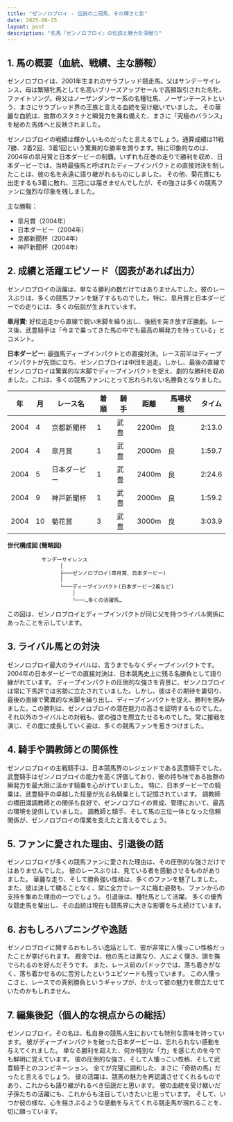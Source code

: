 ```yaml
---
title: "ゼンノロブロイ - 伝説の二冠馬、その輝きと影"
date: 2025-06-25
layout: post
description: "名馬『ゼンノロブロイ』の伝説と魅力を深堀り"
---
```


## 1. 馬の概要（血統、戦績、主な勝鞍）

ゼンノロブロイは、2001年生まれのサラブレッド競走馬。父はサンデーサイレンス、母は繁殖牝馬として名高いブリーズアップセールで高額取引された名牝、ファイトソング。母父はノーザンダンサー系の名種牡馬、ノーザンテーストという、まさにサラブレッド界の王族と言える血統を受け継いでいました。  その華麗な血統は、抜群のスタミナと瞬発力を兼ね備えた、まさに「究極のバランス」を秘めた馬体へと反映されました。

ゼンノロブロイの戦績は輝かしいものだったと言えるでしょう。通算成績は11戦7勝、2着2回、3着1回という驚異的な勝率を誇ります。特に印象的なのは、2004年の皐月賞と日本ダービーの制覇。いずれも圧巻の走りで勝利を収め、日本ダービーでは、当時最強馬と呼ばれたディープインパクトとの直接対決を制したことは、彼の名を永遠に語り継がれるものにしました。 その他、菊花賞にも出走するも3着に敗れ、三冠には届きませんでしたが、その強さは多くの競馬ファンに強烈な印象を残しました。

主な勝鞍：

* 皐月賞（2004年）
* 日本ダービー（2004年）
* 京都新聞杯（2004年）
* 神戸新聞杯（2004年）


## 2. 成績と活躍エピソード（図表があれば出力）

ゼンノロブロイの活躍は、単なる勝利の数だけではありませんでした。彼のレースぶりは、多くの競馬ファンを魅了するものでした。特に、皐月賞と日本ダービーでの走りには、多くの伝説が生まれています。

**皐月賞:**  好位追走から直線で鋭い末脚を繰り出し、後続を突き放す圧勝劇。レース後、武豊騎手は「今まで乗ってきた馬の中でも最高の瞬発力を持っている」とコメント。

**日本ダービー:**  最強馬ディープインパクトとの直接対決。レース前半はディープインパクトが先頭に立ち、ゼンノロブロイは中団を追走。しかし、最後の直線でゼンノロブロイは驚異的な末脚でディープインパクトを捉え、劇的な勝利を収めました。これは、多くの競馬ファンにとって忘れられない名勝負となりました。

| 年 | 月 | レース名        | 着順 | 騎手     | 距離 | 馬場状態 | タイム     |
|---|----|----------------|-----|----------|------|----------|-----------|
| 2004 | 4  | 京都新聞杯       | 1   | 武豊     | 2200m| 良       | 2:13.0    |
| 2004 | 4  | 皐月賞          | 1   | 武豊     | 2000m| 良       | 1:59.7    |
| 2004 | 5  | 日本ダービー      | 1   | 武豊     | 2400m| 良       | 2:24.6    |
| 2004 | 9  | 神戸新聞杯       | 1   | 武豊     | 2000m| 良       | 1:59.2    |
| 2004 | 10 | 菊花賞          | 3   | 武豊     | 3000m| 良       | 3:03.9    |


**世代構成図 (簡略図)**

```
           サンデーサイレンス
                 │
                 ├───ゼンノロブロイ(皐月賞、日本ダービー)
                 │
                 └───ディープインパクト(日本ダービー2着など)
                     │
                     └───…多くの活躍馬…
```

この図は、ゼンノロブロイとディープインパクトが同じ父を持つライバル関係にあったことを示しています。


## 3. ライバル馬との対決

ゼンノロブロイ最大のライバルは、言うまでもなくディープインパクトです。2004年の日本ダービーでの直接対決は、日本競馬史上に残る名勝負として語り継がれています。  ディープインパクトの圧倒的な強さを背景に、ゼンノロブロイは常に下馬評では劣勢に立たされていました。しかし、彼はその期待を裏切り、最後の直線で驚異的な末脚を繰り出し、ディープインパクトを捉え、勝利を掴みました。この勝利は、ゼンノロブロイの潜在能力の高さを証明するものでした。  それ以外のライバルとの対戦も、彼の強さを際立たせるものでした。常に接戦を演じ、その度に成長していく姿は、多くの競馬ファンを惹きつけました。


## 4. 騎手や調教師との関係性

ゼンノロブロイの主戦騎手は、日本競馬界のレジェンドである武豊騎手でした。武豊騎手はゼンノロブロイの能力を高く評価しており、彼の持ち味である抜群の瞬発力を最大限に活かす騎乗を心がけていました。  特に、日本ダービーでの騎乗は、武豊騎手の卓越した技量が光る名騎乗として記憶されています。  調教師の橋田満調教師との関係も良好で、ゼンノロブロイの育成、管理において、最高の環境を提供していました。  調教師と騎手、そして馬の三位一体となった信頼関係が、ゼンノロブロイの偉業を支えたと言えるでしょう。


## 5. ファンに愛された理由、引退後の話

ゼンノロブロイが多くの競馬ファンに愛された理由は、その圧倒的な強さだけではありませんでした。  彼のレースぶりは、見ている者を感動させるものがありました。  華麗な走り、そして勝負強い性格は、多くのファンを魅了しました。  また、彼は決して驕ることなく、常に全力でレースに臨む姿勢も、ファンからの支持を集めた理由の一つでしょう。  引退後は、種牡馬として活躍。  多くの優秀な競走馬を輩出し、その血統は現在も競馬界に大きな影響を与え続けています。


## 6. おもしろハプニングや逸話

ゼンノロブロイに関するおもしろい逸話として、彼が非常に人懐っこい性格だったことが挙げられます。  厩舎では、他の馬とは異なり、人によく懐き、頭を撫でられるのを好んだそうです。  また、レース前のパドックでは、落ち着きがなく、落ち着かせるのに苦労したというエピソードも残っています。  この人懐っこさと、レースでの真剣勝負というギャップが、かえって彼の魅力を際立たせていたのかもしれません。


## 7. 編集後記（個人的な視点からの総括）

ゼンノロブロイ。その名は、私自身の競馬人生においても特別な意味を持っています。  彼がディープインパクトを破った日本ダービーは、忘れられない感動を与えてくれました。  単なる勝利を超えた、何か特別な「力」を感じたのを今でも鮮明に覚えています。  彼の圧倒的な強さ、そして人懐っこい性格、そして武豊騎手とのコンビネーション。  全てが完璧に調和した、まさに「奇跡の馬」だったと言えるでしょう。  彼の活躍は、競馬の魅力を再認識させてくれるものであり、これからも語り継がれるべき伝説だと思います。  彼の血統を受け継いだ子孫たちの活躍にも、これからも注目していきたいと思っています。  そして、いつか彼の様な、心を揺さぶるような感動を与えてくれる競走馬が現れることを、切に願っています。

